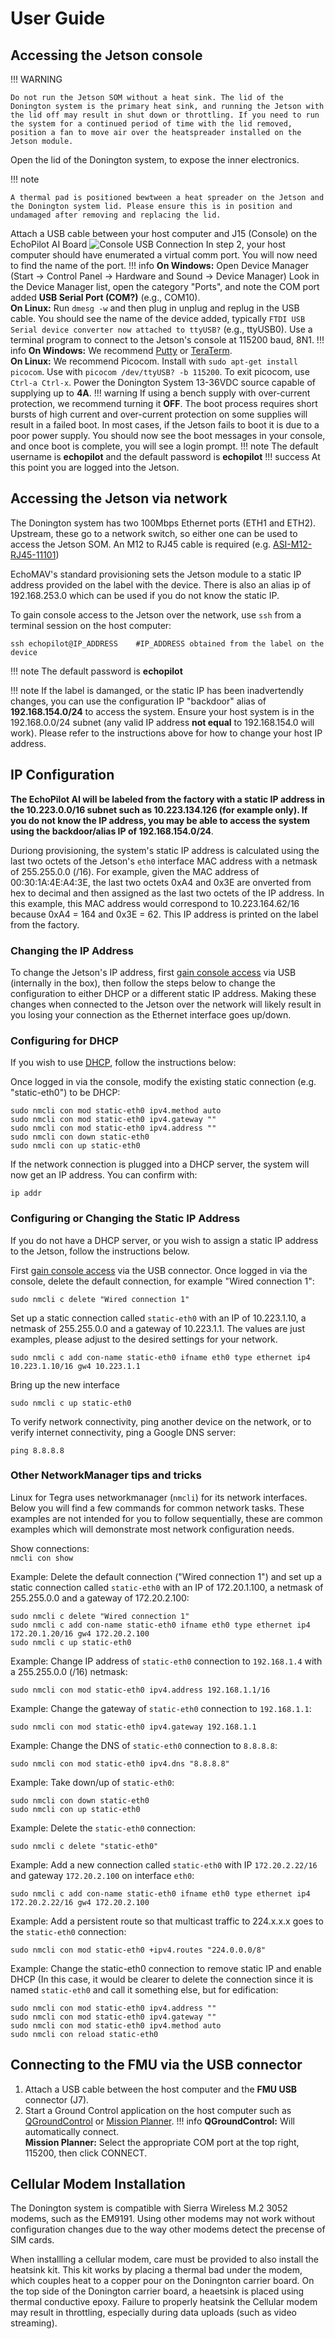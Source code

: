 # User Guide

## Accessing the Jetson console

!!! WARNING

    Do not run the Jetson SOM without a heat sink. The lid of the Donington system is the primary heat sink, and running the Jetson with the lid off may result in shut down or throttling. If you need to run the system for a continued period of time with the lid removed, position a fan to move air over the heatspreader installed on the Jetson module.

Open the lid of the Donington system, to expose the inner electronics. 

!!! note

    A thermal pad is positioned bewtween a heat spreader on the Jetson and the Donington system lid. Please ensure this is in position and undamaged after removing and replacing the lid.

Attach a USB cable between your host computer and J15 (Console) on the EchoPilot AI Board
![Console USB Connection](assets/usb-to-echopilot-carrier.png)
In step 2, your host computer should have enumerated a virtual comm port. You will now need to find the name of the port.
!!! info
    **On Windows:** Open Device Manager (Start → Control Panel → Hardware and Sound → Device Manager) Look in the Device Manager list, open the category "Ports", and note the COM port added **USB Serial Port (COM?)** (e.g., COM10).  
    **On Linux:** Run ```dmesg -w``` and then plug in unplug and replug in the USB cable. You should see the name of the device added, typically ```FTDI USB Serial device converter now attached to ttyUSB?``` (e.g., ttyUSB0). 
Use a terminal program to connect to the Jetson's console at 115200 baud, 8N1. 
!!! info
    **On Windows:** We recommend [Putty](https://www.putty.org/) or [TeraTerm](https://osdn.net/projects/ttssh2/releases/).  
    **On Linux:** We recommend Picocom. Install with ```sudo apt-get install picocom```. Use with ```picocom /dev/ttyUSB? -b 115200```. To exit picocom, use ```Ctrl-a Ctrl-x```.
Power the Donington System 13-36VDC source capable of supplying up to **4A**.
!!! warning
    If using a bench supply with over-current protection, we recommend turning it **OFF**. The boot process requires short bursts of high current and over-current protection on some supplies will result in a failed boot. In most cases, if the Jetson fails to boot it is due to a poor power supply.
You should now see the boot messages in your console, and once boot is complete, you will see a login prompt.
!!! note
    The default username is **echopilot** and the default password is **echopilot**
!!! success
    At this point you are logged into the Jetson.

## Accessing the Jetson via network

The Donington system has two 100Mbps Ethernet ports (ETH1 and ETH2). Upstream, these go to a network switch, so either one can be used to access the Jetson SOM. An M12 to RJ45 cable is required (e.g. [ASI-M12-RJ45-11101](https://www.digikey.com/en/products/detail/asi-ez/ASI-M12-RJ45-11101/14008395?s=N4IgTCBcDaIIIGUCSBaAsgRjCgSgKQBYBWFDMgBgwB0AXEAXQF8g))

EchoMAV's standard provisioning sets the Jetson module to a static IP address provided on the label with the device. There is also an alias ip of 192.168.253.0 which can be used if you do not know the static IP. 

To gain console access to the Jetson over the network, use `ssh` from a terminal session on the host computer:

```
ssh echopilot@IP_ADDRESS    #IP_ADDRESS obtained from the label on the device
```
!!! note
    The default password is **echopilot**


!!! note
    If the label is damanged, or the static IP has been inadvertendly changes, you can use the configuration IP "backdoor" alias of __192.168.154.0/24__ to access the system. Ensure your host system is in the 192.168.0.0/24 subnet (any valid IP address __not equal__ to 192.168.154.0 will work). Please refer to the instructions above for how to change your host IP address.

## IP Configuration

__The EchoPilot AI will be labeled from the factory with a static IP address in the 10.223.0.0/16 subnet such as 10.223.134.126 (for example only). If you do not know the IP address, you may be able to access the system using the backdoor/alias IP of 192.168.154.0/24__. 

Duriong provisioning, the system's static IP address is calculated using the last two octets of the Jetson's `eth0` interface MAC address with a netmask of 255.255.0.0 (/16). For example, given the MAC address of 00:30:1A:4E:A4:3E, the last two octets 0xA4 and 0x3E are onverted from hex to decimal and then assigned as the last two octets of the IP address. In this example, this MAC address would correspond to 10.223.164.62/16 because 0xA4 = 164 and 0x3E = 62. This IP address is printed on the label from the factory.

### Changing the IP Address

To change the Jetson's IP address, first [gain console access](userguide.md#accessing-the-jetson-console) via USB (internally in the box), then follow the steps below to change the configuration to either DHCP or a different static IP address. Making these changes when connected to the Jetson over the network will likely result in you losing your connection as the Ethernet interface goes up/down.

### Configuring for DHCP

If you wish to use [DHCP](https://en.wikipedia.org/wiki/Dynamic_Host_Configuration_Protocol), follow the instructions below:

Once logged in via the console, modify the existing static connection (e.g. "static-eth0") to be DHCP:
```
sudo nmcli con mod static-eth0 ipv4.method auto
sudo nmcli con mod static-eth0 ipv4.gateway ""
sudo nmcli con mod static-eth0 ipv4.address ""
sudo nmcli con down static-eth0
sudo nmcli con up static-eth0
```
If the network connection is plugged into a DHCP server, the system will now get an IP address. You can confirm with: 
```
ip addr
```

### Configuring or Changing the Static IP Address

If you do not have a DHCP server, or you wish to assign a static IP address to the Jetson, follow the instructions below.

First [gain console access](userguide.md#accessing-the-jetson-console) via the USB connector. Once logged in via the console, delete the default connection, for example "Wired connection 1":
```
sudo nmcli c delete "Wired connection 1"
```
Set up a static connection called `static-eth0` with an IP of 10.223.1.10, a netmask of 255.255.0.0 and a gateway of 10.223.1.1. The values are just examples, please adjust to the desired settings for your network.
``` 
sudo nmcli c add con-name static-eth0 ifname eth0 type ethernet ip4 10.223.1.10/16 gw4 10.223.1.1
```
Bring up the new interface
```
sudo nmcli c up static-eth0
```
To verify network connectivity, ping another device on the network, or to verify internet connectivity, ping a Google DNS server:
```
ping 8.8.8.8
```

### Other NetworkManager tips and tricks
Linux for Tegra uses networkmanager (`nmcli`) for its network interfaces. Below you will find a few commands for common network tasks. These examples are not intended for you to follow sequentially, these are common examples which will demonstrate most network configuration needs.

Show connections:    
```nmcli con show```

Example: Delete the default connection ("Wired connection 1") and set up a static connection called `static-eth0` with an IP of 172.20.1.100, a netmask of 255.255.0.0 and a gateway of 172.20.2.100:    
```
sudo nmcli c delete "Wired connection 1"
sudo nmcli c add con-name static-eth0 ifname eth0 type ethernet ip4 172.20.1.20/16 gw4 172.20.2.100
sudo nmcli c up static-eth0
```

Example: Change IP address of `static-eth0` connection to `192.168.1.4` with a 255.255.0.0 (/16) netmask:    
```
sudo nmcli con mod static-eth0 ipv4.address 192.168.1.1/16
```

Example: Change the gateway of `static-eth0` connection to `192.168.1.1`:    
```
sudo nmcli con mod static-eth0 ipv4.gateway 192.168.1.1
```

Example: Change the DNS of `static-eth0` connection to `8.8.8.8`:       
```
sudo nmcli con mod static-eth0 ipv4.dns "8.8.8.8"
```

Example: Take down/up of `static-eth0`:      
```
sudo nmcli con down static-eth0
sudo nmcli con up static-eth0
```
Example: Delete the `static-eth0` connection:    
```
sudo nmcli c delete "static-eth0"
```

Example: Add a new connection called `static-eth0` with IP `172.20.2.22/16` and gateway `172.20.2.100` on interface `eth0`:    
```
sudo nmcli c add con-name static-eth0 ifname eth0 type ethernet ip4 172.20.2.22/16 gw4 172.20.2.100
```

Example: Add a persistent route so that multicast traffic to 224.x.x.x goes to the `static-eth0` connection:  
```
sudo nmcli con mod static-eth0 +ipv4.routes "224.0.0.0/8"
```

Example: Change the static-eth0 connection to remove static IP and enable DHCP (In this case, it would be clearer to delete the connection since it is named `static-eth0` and call it something else, but for edification:
```
sudo nmcli con mod static-eth0 ipv4.address ""
sudo nmcli con mod static-eth0 ipv4.gateway ""
sudo nmcli con mod static-eth0 ipv4.method auto
sudo nmcli con reload static-eth0
```

## Connecting to the FMU via the USB connector

1. Attach a USB cable between the host computer and the **FMU USB** connector (J7).
2. Start a Ground Control application on the host computer such as [QGroundControl](https://docs.qgroundcontrol.com/master/en/getting_started/download_and_install.html) or [Mission Planner](https://ardupilot.org/planner/docs/mission-planner-installation.html).
!!! info
    **QGroundControl:** Will automatically connect.  
    **Mission Planner:** Select the appropriate COM port at the top right, 115200, then click CONNECT.

## Cellular Modem Installation

The Donington system is compatible with Sierra Wireless M.2 3052 modems, such as the EM9191. Using other modems may not work without configuration changes due to the way other modems detect the precense of SIM cards. 

When installling a cellular modem, care must be provided to also install the heatsink kit. This kit works by placing a thermal bad under the modem, which couples heat to a copper pour on the Doningnton carrier board. On the top side of the Donington carrier board, a heaetsink is placed using thermal conductive epoxy. Failure to properly heatsink the Cellular modem may result in throttling, especially during data uploads (such as video streaming).